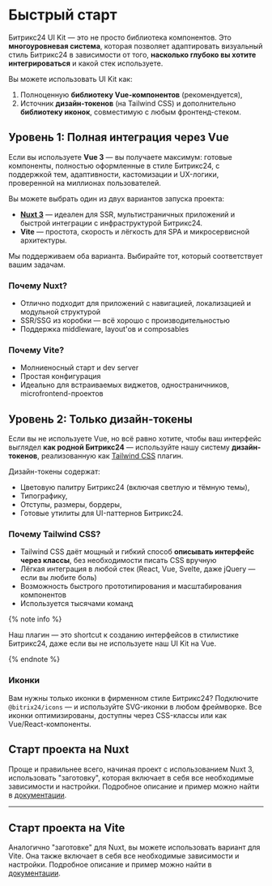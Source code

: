 # Быстрый старт

Битрикс24 UI Kit — это не просто библиотека компонентов. Это **многоуровневая система**, которая позволяет адаптировать визуальный стиль Битрикс24 в зависимости от того, **насколько глубоко вы хотите интегрироваться** и какой стек используете.

Вы можете использовать UI Kit как:

1. Полноценную **библиотеку Vue-компонентов** (рекомендуется),
2. Источник **дизайн-токенов** (на Tailwind CSS) и дополнительно **библиотеку иконок**, совместимую с любым фронтенд-стеком.

## Уровень 1: Полная интеграция через Vue

Если вы используете **Vue 3** — вы получаете максимум: готовые компоненты, полностью оформленные в стиле Битрикс24, с поддержкой тем, адаптивности, кастомизации и UX-логики, проверенной на миллионах пользователей.

Вы можете выбрать один из двух вариантов запуска проекта:

- **[Nuxt 3](https://ui3.nuxt.dev/)** — идеален для SSR, мультистраничных приложений и быстрой интеграции с инфраструктурой Битрикс24.
- **Vite** — простота, скорость и лёгкость для SPA и микросервисной архитектуры.

Мы поддерживаем оба варианта. Выбирайте тот, который соответствует вашим задачам.

### Почему Nuxt?

- Отлично подходит для приложений с навигацией, локализацией и модульной структурой
- SSR/SSG из коробки — всё хорошо с производительностью
- Поддержка middleware, layout'ов и composables

### Почему Vite?

- Молниеносный старт и dev server
- Простая конфигурация
- Идеально для встраиваемых виджетов, одностраничников, microfrontend-проектов

## Уровень 2: Только дизайн-токены

Если вы не используете Vue, но всё равно хотите, чтобы ваш интерфейс выглядел **как родной Битрикс24** — используйте нашу систему **дизайн-токенов**, реализованную как [Tailwind CSS](https://tailwindcss.com/docs/utility-first) плагин.

Дизайн-токены содержат:

- Цветовую палитру Битрикс24 (включая светлую и тёмную темы),
- Типографику,
- Отступы, размеры, бордеры,
- Готовые утилиты для UI-паттернов Битрикс24.

### Почему Tailwind CSS?

- Tailwind CSS даёт мощный и гибкий способ **описывать интерфейс через классы**, без необходимости писать CSS вручную
- Лёгкая интеграция в любой стек (React, Vue, Svelte, даже jQuery — если вы любите боль)
- Возможность быстрого прототипирования и масштабирования компонентов
- Используется тысячами команд

{% note info %}

Наш плагин — это shortcut к созданию интерфейсов в стилистике Битрикс24, даже если вы не используете наш UI Kit на Vue.

{% endnote %}

### Иконки

Вам нужны только иконки в фирменном стиле Битрикс24? Подключите `@bitrix24/icons` — и используйте SVG-иконки в любом фреймворке. Все иконки оптимизированы, доступны через CSS-классы или как Vue/React-компоненты.

## Старт проекта на Nuxt

Проще и правильнее всего, начиная проект с использованием Nuxt 3, использовать "заготовку", которая включает в себя все необходимые зависимости и настройки. Подробное описание и пример можно найти в [документации](https://bitrix24.github.io/b24ui/guide/installation-nuxt-app.html).

---

## Старт проекта на Vite

Аналогично "заготовке" для Nuxt, вы можете использовать вариант для Vite. Она также включает в себя все необходимые зависимости и настройки. Подробное описание и пример можно найти в [документации](https://bitrix24.github.io/b24ui/guide/installation-vue.html).
